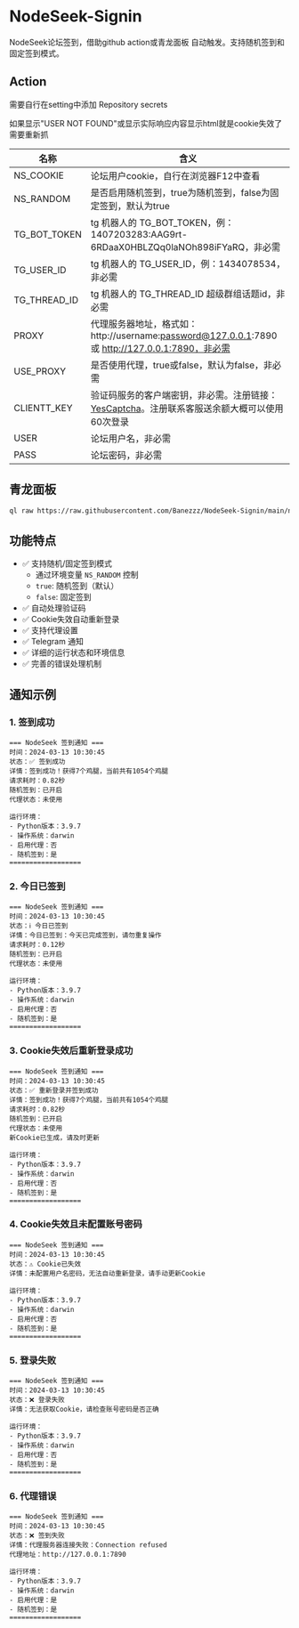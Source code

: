 # NodeSeek-Signin

NodeSeek论坛签到，借助github action或青龙面板 自动触发。支持随机签到和固定签到模式。

## Action

需要自行在setting中添加 Repository secrets

如果显示"USER NOT FOUND"或显示实际响应内容显示html就是cookie失效了需要重新抓

| 名称 | 含义 |
| --- | --- |
| NS_COOKIE | 论坛用户cookie，自行在浏览器F12中查看 |
| NS_RANDOM | 是否启用随机签到，true为随机签到，false为固定签到，默认为true |
| TG_BOT_TOKEN | tg 机器人的 TG_BOT_TOKEN，例：1407203283:AAG9rt-6RDaaX0HBLZQq0laNOh898iFYaRQ，非必需 |
| TG_USER_ID | tg 机器人的 TG_USER_ID，例：1434078534，非必需 |
| TG_THREAD_ID | tg 机器人的 TG_THREAD_ID 超级群组话题id，非必需 |
| PROXY | 代理服务器地址，格式如：http://username:password@127.0.0.1:7890 或 http://127.0.0.1:7890，非必需 |
| USE_PROXY | 是否使用代理，true或false，默认为false，非必需 |
| CLIENTT_KEY | 验证码服务的客户端密钥，非必需。注册链接：[YesCaptcha](https://yescaptcha.com/i/k2Hy3Q)。注册联系客服送余额大概可以使用60次登录 |
| USER | 论坛用户名，非必需 |
| PASS | 论坛密码，非必需 |

## 青龙面板

```bash
ql raw https://raw.githubusercontent.com/Banezzz/NodeSeek-Signin/main/nodeseek_sign.py
```

## 功能特点

- ✅ 支持随机/固定签到模式
  - 通过环境变量 `NS_RANDOM` 控制
  - `true`: 随机签到（默认）
  - `false`: 固定签到
- ✅ 自动处理验证码
- ✅ Cookie失效自动重新登录
- ✅ 支持代理设置
- ✅ Telegram 通知
- ✅ 详细的运行状态和环境信息
- ✅ 完善的错误处理机制

## 通知示例

### 1. 签到成功
```
=== NodeSeek 签到通知 ===
时间：2024-03-13 10:30:45
状态：✅ 签到成功
详情：签到成功！获得7个鸡腿，当前共有1054个鸡腿
请求耗时：0.82秒
随机签到：已开启
代理状态：未使用

运行环境：
- Python版本：3.9.7
- 操作系统：darwin
- 启用代理：否
- 随机签到：是
==================
```

### 2. 今日已签到
```
=== NodeSeek 签到通知 ===
时间：2024-03-13 10:30:45
状态：ℹ️ 今日已签到
详情：今日已签到：今天已完成签到，请勿重复操作
请求耗时：0.12秒
随机签到：已开启
代理状态：未使用

运行环境：
- Python版本：3.9.7
- 操作系统：darwin
- 启用代理：否
- 随机签到：是
==================
```

### 3. Cookie失效后重新登录成功
```
=== NodeSeek 签到通知 ===
时间：2024-03-13 10:30:45
状态：✅ 重新登录并签到成功
详情：签到成功！获得7个鸡腿，当前共有1054个鸡腿
请求耗时：0.82秒
随机签到：已开启
代理状态：未使用
新Cookie已生成，请及时更新

运行环境：
- Python版本：3.9.7
- 操作系统：darwin
- 启用代理：否
- 随机签到：是
==================
```

### 4. Cookie失效且未配置账号密码
```
=== NodeSeek 签到通知 ===
时间：2024-03-13 10:30:45
状态：⚠️ Cookie已失效
详情：未配置用户名密码，无法自动重新登录，请手动更新Cookie

运行环境：
- Python版本：3.9.7
- 操作系统：darwin
- 启用代理：否
- 随机签到：是
==================
```

### 5. 登录失败
```
=== NodeSeek 签到通知 ===
时间：2024-03-13 10:30:45
状态：❌ 登录失败
详情：无法获取Cookie，请检查账号密码是否正确

运行环境：
- Python版本：3.9.7
- 操作系统：darwin
- 启用代理：否
- 随机签到：是
==================
```

### 6. 代理错误
```
=== NodeSeek 签到通知 ===
时间：2024-03-13 10:30:45
状态：❌ 签到失败
详情：代理服务器连接失败：Connection refused
代理地址：http://127.0.0.1:7890

运行环境：
- Python版本：3.9.7
- 操作系统：darwin
- 启用代理：是
- 随机签到：是
==================
```
